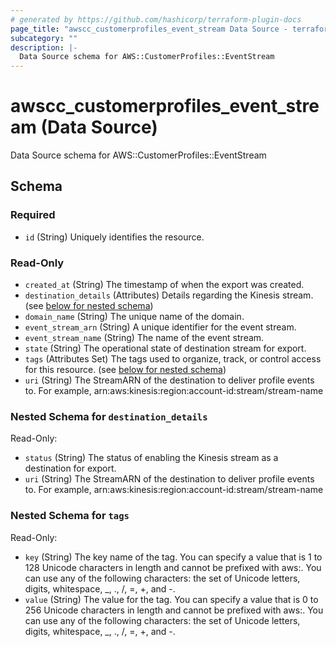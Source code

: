 ```yaml
---
# generated by https://github.com/hashicorp/terraform-plugin-docs
page_title: "awscc_customerprofiles_event_stream Data Source - terraform-provider-awscc"
subcategory: ""
description: |-
  Data Source schema for AWS::CustomerProfiles::EventStream
---
```


# awscc_customerprofiles_event_stream (Data Source)

Data Source schema for AWS::CustomerProfiles::EventStream



<!-- schema generated by tfplugindocs -->
## Schema

### Required

- `id` (String) Uniquely identifies the resource.

### Read-Only

- `created_at` (String) The timestamp of when the export was created.
- `destination_details` (Attributes) Details regarding the Kinesis stream. (see [below for nested schema](#nestedatt--destination_details))
- `domain_name` (String) The unique name of the domain.
- `event_stream_arn` (String) A unique identifier for the event stream.
- `event_stream_name` (String) The name of the event stream.
- `state` (String) The operational state of destination stream for export.
- `tags` (Attributes Set) The tags used to organize, track, or control access for this resource. (see [below for nested schema](#nestedatt--tags))
- `uri` (String) The StreamARN of the destination to deliver profile events to. For example, arn:aws:kinesis:region:account-id:stream/stream-name

<a id="nestedatt--destination_details"></a>
### Nested Schema for `destination_details`

Read-Only:

- `status` (String) The status of enabling the Kinesis stream as a destination for export.
- `uri` (String) The StreamARN of the destination to deliver profile events to. For example, arn:aws:kinesis:region:account-id:stream/stream-name


<a id="nestedatt--tags"></a>
### Nested Schema for `tags`

Read-Only:

- `key` (String) The key name of the tag. You can specify a value that is 1 to 128 Unicode characters in length and cannot be prefixed with aws:. You can use any of the following characters: the set of Unicode letters, digits, whitespace, _, ., /, =, +, and -.
- `value` (String) The value for the tag. You can specify a value that is 0 to 256 Unicode characters in length and cannot be prefixed with aws:. You can use any of the following characters: the set of Unicode letters, digits, whitespace, _, ., /, =, +, and -.
